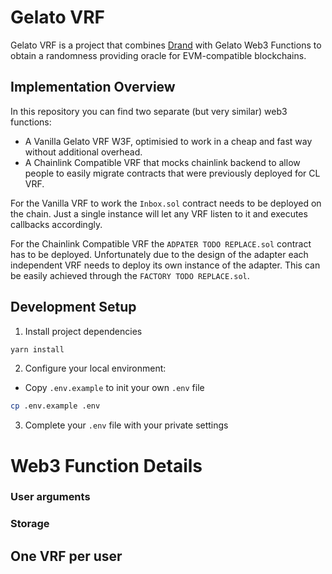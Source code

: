 # Gelato VRF

Gelato VRF is a project that combines [Drand](drand.love) with Gelato Web3 Functions to obtain a randomness providing oracle for EVM-compatible blockchains. 

## Implementation Overview
In this repository you can find two separate (but very similar) web3 functions:

-  A Vanilla Gelato VRF W3F, optimisied to work in a cheap and fast way without additional overhead.
- A Chainlink Compatible VRF that mocks chainlink backend to allow people to easily migrate contracts that were previously deployed for CL VRF.

For the Vanilla VRF to work the `Inbox.sol` contract needs to be deployed on the chain. Just a single instance will let any VRF listen to it and executes callbacks accordingly.

For the Chainlink Compatible VRF the `ADPATER TODO REPLACE.sol` contract has to be deployed. Unfortunately due to the design of the adapter each independent VRF needs to deploy its own instance of the adapter. This can be easily achieved through the `FACTORY TODO REPLACE.sol`.

## Development Setup

1. Install project dependencies

```bash
yarn install
```

2. Configure your local environment:

- Copy `.env.example` to init your own `.env` file

```bash
cp .env.example .env
```

3. Complete your `.env` file with your private settings

# Web3 Function Details

### User arguments
### Storage
## One VRF per user

